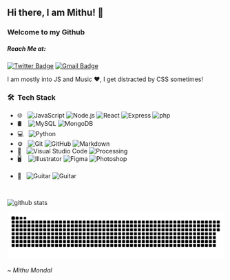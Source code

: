 ## Hi there, I am Mithu! 👋
### Welcome to my Github<br/>

##### Reach Me at: <br/>

[![Twitter Badge](https://img.shields.io/badge/-Mithu_Mondal-1ca0f1?style=flat-square&logo=twitter&logoColor=white&link=https://twitter.com/tweetmithu)](https://twitter.com/tweetmithu) [![Gmail Badge](https://img.shields.io/badge/-mithu2649@gmail.com-c14438?style=flat-square&logo=Gmail&logoColor=white&link=mailto:mithu2649@gmail.com)](mithu2649@gmail.com)

I am mostly into JS and Music ❤, I get distracted by CSS sometimes!

<h3> 🛠 &nbsp;Tech Stack</h3>

- 🌐 &nbsp;
  ![JavaScript](https://img.shields.io/badge/-JavaScript-333333?style=flat&logo=javascript)
  ![Node.js](https://img.shields.io/badge/-Node.js-333333?style=flat&logo=node.js)
  ![React](https://img.shields.io/badge/-React-333333?style=flat&logo=react)
  ![Express](https://img.shields.io/badge/-Express-333333?style=flat&logo=express)
  ![php](https://img.shields.io/badge/-php-333333?style=flat&logo=php)
- 🛢 &nbsp;&nbsp;
  ![MySQL](https://img.shields.io/badge/-MySQL-333333?style=flat&logo=mysql)
  ![MongoDB](https://img.shields.io/badge/-MongoDB-333333?style=flat&logo=mongodb)
- 💻 &nbsp;
  ![Python](https://img.shields.io/badge/-Python-333333?style=flat&logo=python)
- ⚙️ &nbsp;
  ![Git](https://img.shields.io/badge/-Git-333333?style=flat&logo=git)
  ![GitHub](https://img.shields.io/badge/-GitHub-333333?style=flat&logo=github)
  ![Markdown](https://img.shields.io/badge/-Markdown-333333?style=flat&logo=markdown)
- 🔧 &nbsp;
  ![Visual Studio Code](https://img.shields.io/badge/-Visual%20Studio%20Code-333333?style=flat&logo=visual-studio-code&logoColor=007ACC)
  ![Processing](https://img.shields.io/badge/-Processing-333333?style=flat&logo=processing-foundation)
- 🖥 &nbsp;&nbsp;
  ![Illustrator](https://img.shields.io/badge/-Illustrator-333333?style=flat&logo=adobe-illustrator)
  ![Figma](https://img.shields.io/badge/-Figma-333333?style=flat&logo=figma)
  ![Photoshop](https://img.shields.io/badge/-Photoshop-333333?style=flat&logo=adobe-photoshop)
  <br><br>
- 🎵 &nbsp;
  ![Guitar](https://img.shields.io/badge/-🎸Guitar-333333?style=flat)
  ![Guitar](https://img.shields.io/badge/-🎤Singing-333333?style=flat)

<br/>

![github stats](https://github-readme-stats.vercel.app/api?username=mithu2649&show_icons=true&theme=github_dark)


![Contrib Snake Game](https://raw.githubusercontent.com/mithu2649/mithu2649/main/contribs.svg)

~ _Mithu Mondal_
